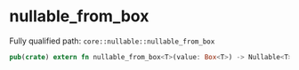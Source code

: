 # nullable_from_box

Fully qualified path: `core::nullable::nullable_from_box`

```rust
pub(crate) extern fn nullable_from_box<T>(value: Box<T>) -> Nullable<T> nopanic;
```

